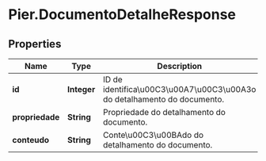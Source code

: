 # Pier.DocumentoDetalheResponse

## Properties
Name | Type | Description | Notes
------------ | ------------- | ------------- | -------------
**id** | **Integer** | ID de identifica\u00C3\u00A7\u00C3\u00A3o do detalhamento do documento. | [optional] 
**propriedade** | **String** | Propriedade do detalhamento do documento. | [optional] 
**conteudo** | **String** | Conte\u00C3\u00BAdo do detalhamento do documento. | [optional] 


